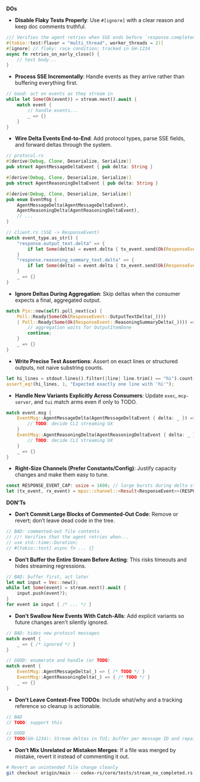 **DOs**
- **Disable Flaky Tests Properly**: Use `#[ignore]` with a clear reason and keep doc comments truthful.
```rust
/// Verifies the agent retries when SSE ends before `response.completed`.
#[tokio::test(flavor = "multi_thread", worker_threads = 2)]
#[ignore] // flaky: race condition; tracked in GH-1234
async fn retries_on_early_close() {
    // test body...
}
```

- **Process SSE Incrementally**: Handle events as they arrive rather than buffering everything first.
```rust
// Good: act on events as they stream in
while let Some(Ok(event)) = stream.next().await {
    match event {
        // handle events...
        _ => {}
    }
}
```

- **Wire Delta Events End‑to‑End**: Add protocol types, parse SSE fields, and forward deltas through the system.
```rust
// protocol.rs
#[derive(Debug, Clone, Deserialize, Serialize)]
pub struct AgentMessageDeltaEvent { pub delta: String }

#[derive(Debug, Clone, Deserialize, Serialize)]
pub struct AgentReasoningDeltaEvent { pub delta: String }

#[derive(Debug, Clone, Deserialize, Serialize)]
pub enum EventMsg {
    AgentMessageDelta(AgentMessageDeltaEvent),
    AgentReasoningDelta(AgentReasoningDeltaEvent),
    // ...
}

// client.rs (SSE -> ResponseEvent)
match event_type.as_str() {
    "response.output_text.delta" => {
        if let Some(delta) = event.delta { tx_event.send(Ok(ResponseEvent::OutputTextDelta(delta))).await.ok(); }
    }
    "response.reasoning_summary_text.delta" => {
        if let Some(delta) = event.delta { tx_event.send(Ok(ResponseEvent::ReasoningSummaryDelta(delta))).await.ok(); }
    }
    _ => {}
}
```

- **Ignore Deltas During Aggregation**: Skip deltas when the consumer expects a final, aggregated output.
```rust
match Pin::new(self).poll_next(cx) {
    Poll::Ready(Some(Ok(ResponseEvent::OutputTextDelta(_))))
    | Poll::Ready(Some(Ok(ResponseEvent::ReasoningSummaryDelta(_)))) => {
        // aggregation waits for OutputItemDone
        continue;
    }
    _ => {}
}
```

- **Write Precise Test Assertions**: Assert on exact lines or structured outputs, not naive substring counts.
```rust
let hi_lines = stdout.lines().filter(|line| line.trim() == "hi").count();
assert_eq!(hi_lines, 1, "Expected exactly one line with 'hi'");
```

- **Handle New Variants Explicitly Across Consumers**: Update `exec`, `mcp-server`, and `tui` match arms even if only to TODO.
```rust
match event.msg {
    EventMsg::AgentMessageDelta(AgentMessageDeltaEvent { delta: _ }) => {
        // TODO: decide CLI streaming UX
    }
    EventMsg::AgentReasoningDelta(AgentReasoningDeltaEvent { delta: _ }) => {
        // TODO: decide CLI streaming UX
    }
    _ => {}
}
```

- **Right‑Size Channels (Prefer Constants/Config)**: Justify capacity changes and make them easy to tune.
```rust
const RESPONSE_EVENT_CAP: usize = 1600; // large bursts during delta streaming
let (tx_event, rx_event) = mpsc::channel::<Result<ResponseEvent>>(RESPONSE_EVENT_CAP);
```

**DON’Ts**
- **Don’t Commit Large Blocks of Commented‑Out Code**: Remove or revert; don’t leave dead code in the tree.
```rust
// BAD: commented-out file contents
// //! Verifies that the agent retries when...
// use std::time::Duration;
// #[tokio::test] async fn ... {}
```

- **Don’t Buffer the Entire Stream Before Acting**: This risks timeouts and hides streaming regressions.
```rust
// BAD: buffer first, act later
let mut input = Vec::new();
while let Some(event) = stream.next().await {
    input.push(event?);
}
for event in input { /* ... */ }
```

- **Don’t Swallow New Events With Catch‑Alls**: Add explicit variants so future changes aren’t silently ignored.
```rust
// BAD: hides new protocol messages
match event {
    _ => { /* ignored */ }
}

// GOOD: enumerate and handle (or TODO)
match event {
    EventMsg::AgentMessageDelta(_) => { /* TODO */ }
    EventMsg::AgentReasoningDelta(_) => { /* TODO */ }
    _ => {}
}
```

- **Don’t Leave Context‑Free TODOs**: Include what/why and a tracking reference so cleanup is actionable.
```rust
// BAD
// TODO: support this

// GOOD
// TODO(GH-1234): Stream deltas in TUI; buffer per message ID and repaint incrementally.
```

- **Don’t Mix Unrelated or Mistaken Merges**: If a file was merged by mistake, revert it instead of commenting it out.
```bash
# Revert an unintended file change cleanly
git checkout origin/main -- codex-rs/core/tests/stream_no_completed.rs
```